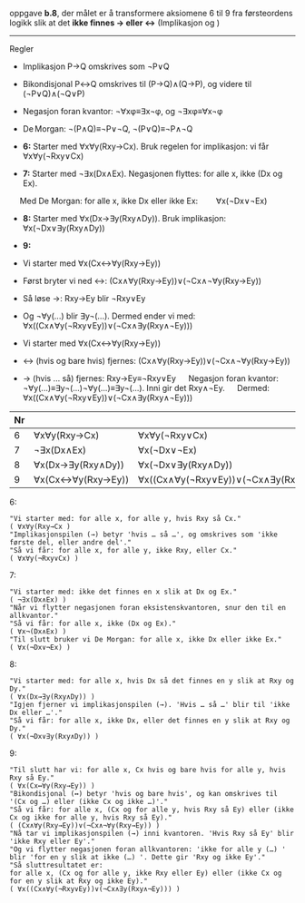 
oppgave **b.8**, der målet er å transformere aksiomene 6 til 9 fra førsteordens logikk slik at det **ikke finnes → eller ↔** (Implikasjon og )

---

Regler
- Implikasjon P→Q omskrives som ¬P∨Q
- Bikondisjonal P↔Q omskrives til (P→Q)∧(Q→P), og videre til (¬P∨Q)∧(¬Q∨P)
- Negasjon foran kvantor: ¬∀xφ≡∃x¬φ, og ¬∃xφ≡∀x¬φ
- De Morgan: ¬(P∧Q)≡¬P∨¬Q, ¬(P∨Q)≡¬P∧¬Q

- **6:** Starter med ∀x∀y(Rxy→Cx). Bruk regelen for implikasjon: vi får
    ∀x∀y(¬Rxy∨Cx)
    
- **7:** Starter med ¬∃x(Dx∧Ex). 
	Negasjonen flyttes: for alle x, ikke (Dx og Ex).
	
  Med De Morgan: for alle x, ikke Dx eller ikke Ex:
  ∀x(¬Dx∨¬Ex)
    
- **8:** Starter med ∀x(Dx→∃y(Rxy∧Dy)). Bruk implikasjon:
    ∀x(¬Dx∨∃y(Rxy∧Dy))

- **9:**
- Vi starter med ∀x(Cx↔∀y(Rxy→Ey))
- Først bryter vi ned ↔: (Cx∧∀y(Rxy→Ey))∨(¬Cx∧¬∀y(Rxy→Ey))
- Så  løse →: Rxy→Ey blir ¬Rxy∨Ey
- Og ¬∀y(...) blir ∃y¬(...). Dermed ender vi med: ∀x((Cx∧∀y(¬Rxy∨Ey))∨(¬Cx∧∃y(Rxy∧¬Ey)))

 - Vi starter med ∀x(Cx↔∀y(Rxy→Ey))
- ↔ (hvis og bare hvis) fjernes: (Cx∧∀y(Rxy→Ey))∨(¬Cx∧¬∀y(Rxy→Ey))
- → (hvis ... så) fjernes: Rxy→Ey≡¬Rxy∨Ey
  Negasjon foran kvantor: ¬∀y(...)≡∃y¬(...)¬∀y(...)≡∃y¬(...). 
  Inni gir det Rxy∧¬Ey.
  Dermed:
  ∀x((Cx∧∀y(¬Rxy∨Ey))∨(¬Cx∧∃y(Rxy∧¬Ey)))


| Nr  |                   |                                        |
| --- | ----------------- | -------------------------------------- |
| 6   | ∀x∀y(Rxy→Cx)      | ∀x∀y(¬Rxy∨Cx)                          |
| 7   | ¬∃x(Dx∧Ex)        | ∀x(¬Dx∨¬Ex)                            |
| 8   | ∀x(Dx→∃y(Rxy∧Dy)) | ∀x(¬Dx∨∃y(Rxy∧Dy))                     |
| 9   | ∀x(Cx↔∀y(Rxy→Ey)) | ∀x((Cx∧∀y(¬Rxy∨Ey))∨(¬Cx∧∃y(Rxy∧¬Ey))) |



6:

    "Vi starter med: for alle x, for alle y, hvis Rxy så Cx."
    ( ∀x∀y(Rxy→Cx )
    "Implikasjonspilen (→) betyr 'hvis … så …', og omskrives som 'ikke første del, eller andre del'."
    "Så vi får: for alle x, for alle y, ikke Rxy, eller Cx."
    ( ∀x∀y(¬Rxy∨Cx) )

7:

    "Vi starter med: ikke det finnes en x slik at Dx og Ex."
    ( ¬∃x(Dx∧Ex) )
    "Når vi flytter negasjonen foran eksistenskvantoren, snur den til en allkvantor."
    "Så vi får: for alle x, ikke (Dx og Ex)."
    ( ∀x¬(Dx∧Ex) )
    "Til slutt bruker vi De Morgan: for alle x, ikke Dx eller ikke Ex."
    ( ∀x(¬Dx∨¬Ex) )

8:

    "Vi starter med: for alle x, hvis Dx så det finnes en y slik at Rxy og Dy."
    ( ∀x(Dx→∃y(Rxy∧Dy)) )
    "Igjen fjerner vi implikasjonspilen (→). 'Hvis … så …' blir til 'ikke Dx eller …'."
    "Så vi får: for alle x, ikke Dx, eller det finnes en y slik at Rxy og Dy."
    ( ∀x(¬Dx∨∃y(Rxy∧Dy)) )

9:

    "Til slutt har vi: for alle x, Cx hvis og bare hvis for alle y, hvis Rxy så Ey."
    ( ∀x(Cx↔∀y(Rxy→Ey)) )
    "Bikondisjonal (↔) betyr 'hvis og bare hvis', og kan omskrives til '(Cx og …) eller (ikke Cx og ikke …)'."
    "Så vi får: for alle x, (Cx og for alle y, hvis Rxy så Ey) eller (ikke Cx og ikke for alle y, hvis Rxy så Ey)."
    ( (Cx∧∀y(Rxy→Ey))∨(¬Cx∧¬∀y(Rxy→Ey)) )
    "Nå tar vi implikasjonspilen (→) inni kvantoren. 'Hvis Rxy så Ey' blir 'ikke Rxy eller Ey'."
    "Og vi flytter negasjonen foran allkvantoren: 'ikke for alle y (…) ' blir 'for en y slik at ikke (…) '. Dette gir 'Rxy og ikke Ey'."
    "Så sluttresultatet er:
    for alle x, (Cx og for alle y, ikke Rxy eller Ey) eller (ikke Cx og for en y slik at Rxy og ikke Ey)."
    ( ∀x((Cx∧∀y(¬Rxy∨Ey))∨(¬Cx∧∃y(Rxy∧¬Ey))) )